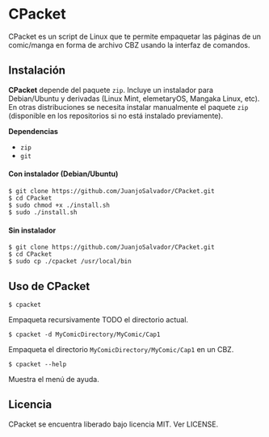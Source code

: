 # CPacket
CPacket es un script de Linux que te permite empaquetar las páginas de un comic/manga en forma de archivo CBZ usando la interfaz de comandos.

## Instalación

**CPacket** depende del paquete `zip`. Incluye un instalador para Debian/Ubuntu y derivadas (Linux Mint, elemetaryOS, Mangaka Linux, etc). En otras distribuciones se necesita instalar manualmente el paquete `zip` (disponible en los repositorios si no está instalado previamente).

**Dependencias**
 * `zip`
 * `git`

#### Con instalador (Debian/Ubuntu)

    $ git clone https://github.com/JuanjoSalvador/CPacket.git
    $ cd CPacket
    $ sudo chmod +x ./install.sh
    $ sudo ./install.sh

#### Sin instalador

    $ git clone https://github.com/JuanjoSalvador/CPacket.git
    $ cd CPacket
    $ sudo cp ./cpacket /usr/local/bin

## Uso de CPacket

    $ cpacket

Empaqueta recursivamente TODO el directorio actual.

    $ cpacket -d MyComicDirectory/MyComic/Cap1

Empaqueta el directorio `MyComicDirectory/MyComic/Cap1` en un CBZ.

    $ cpacket --help

Muestra el menú de ayuda.

## Licencia

CPacket se encuentra liberado bajo licencia MIT. Ver LICENSE.
